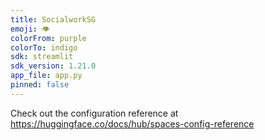 ```yaml
---
title: SocialworkSG
emoji: 👁
colorFrom: purple
colorTo: indigo
sdk: streamlit
sdk_version: 1.21.0
app_file: app.py
pinned: false
---
```


Check out the configuration reference at https://huggingface.co/docs/hub/spaces-config-reference
